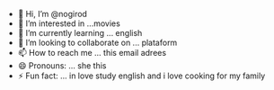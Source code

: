 - 👋 Hi, I’m @nogirod
- 👀 I’m interested in ...movies 
- 🌱 I’m currently learning ... english 
- 💞️ I’m looking to collaborate on ... plataform
- 📫 How to reach me ... this email adrees 
- 😄 Pronouns: ... she this 
- ⚡ Fun fact: ... in love study english and i love cooking for my family 

<!---
nogirod/nogirod is a ✨ special ✨ repository because its `README.md` (this file) appears on your GitHub profile.
You can click the Preview link to take a look at your changes.
--->

